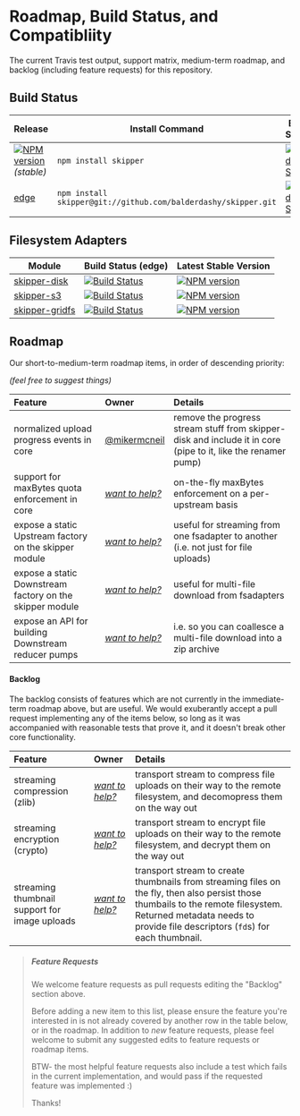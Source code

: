 # Roadmap, Build Status, and Compatibliity

The current Travis test output, support matrix, medium-term roadmap, and backlog (including feature requests) for this repository.


## Build Status



| Release                                                                                                                 | Install Command                                                | Build Status
|------------------------------------------------------------------------------------------------------------------------ | -------------------------------------------------------------- | -----------------
| [![NPM version](https://badge.fury.io/js/skipper.png)](https://github.com/balderdashy/skipper/tree/stable) _(stable)_  | `npm install skipper`                                          | [![Build Status](https://travis-ci.org/balderdashy/skipper.png?branch=stable)](https://travis-ci.org/balderdashy/skipper) |
| [edge](https://github.com/balderdashy/skipper/tree/master)                                                              | `npm install skipper@git://github.com/balderdashy/skipper.git` | [![Build Status](https://travis-ci.org/balderdashy/skipper.png?branch=master)](https://travis-ci.org/balderdashy/skipper) |


## Filesystem Adapters

| Module                       | Build Status (edge)                                                                                                                     | Latest Stable Version
| ---------------------------- | --------------------------------------------------------------------------------------------------------------------------------------- | ------------------------------------------------------------------------------------------------
| [skipper-disk](https://github.com/balderdashy/skipper-disk)                 | [![Build Status](https://travis-ci.org/balderdashy/skipper-disk.png?branch=master)](https://travis-ci.org/balderdashy/skipper-disk)     | [![NPM version](https://badge.fury.io/js/skipper-disk.png)](https://www.npmjs.org/package/skipper-disk)
| [skipper-s3](https://github.com/balderdashy/skipper-s3)                   | [![Build Status](https://travis-ci.org/balderdashy/skipper-s3.png?branch=master)](https://travis-ci.org/balderdashy/skipper-s3)         | [![NPM version](https://badge.fury.io/js/skipper-s3.png)](https://www.npmjs.org/package/skipper-s3)
| [skipper-gridfs](https://github.com/willhuang85/skipper-gridfs)               | [![Build Status](https://travis-ci.org/willhuang85/skipper-gridfs.png?branch=master)](https://travis-ci.org/willhuang85/skipper-gridfs) | [![NPM version](https://badge.fury.io/js/skipper-gridfs.png)](https://www.npmjs.org/package/skipper-gridfs)


## Roadmap

Our short-to-medium-term roadmap items, in order of descending priority:

_(feel free to suggest things)_

 Feature                                                  | Owner                                                                            | Details     
 :------------------------------------------------------- | :------------------------------------------------------------------------------- | :------
 normalized upload progress events in core                | [@mikermcneil](https://github.com/mikermcneil)                                   | remove the progress stream stuff from skipper-disk and include it in core (pipe to it, like the renamer pump)
 support for maxBytes quota enforcement in core           | [_want to help?_](https://github.com/balderdashy/skipper/edit/master/ROADMAP.md) | on-the-fly maxBytes enforcement on a per-upstream basis
 expose a static Upstream factory on the skipper module   | [_want to help?_](https://github.com/balderdashy/skipper/edit/master/ROADMAP.md) | useful for streaming from one fsadapter to another (i.e. not just for file uploads)
 expose a static Downstream factory on the skipper module | [_want to help?_](https://github.com/balderdashy/skipper/edit/master/ROADMAP.md) | useful for multi-file download from fsadapters
 expose an API for building Downstream reducer pumps      | [_want to help?_](https://github.com/balderdashy/skipper/edit/master/ROADMAP.md) | i.e. so you can coallesce a multi-file download into a zip archive


#### Backlog

The backlog consists of features which are not currently in the immediate-term roadmap above, but are useful.  We would exuberantly accept a pull request implementing any of the items below, so long as it was accompanied with reasonable tests that prove it, and it doesn't break other core functionality.

 Feature                                         | Owner                                                                            | Details     
 :---------------------------------------------- | :------------------------------------------------------------------------------- | :------
 streaming compression (zlib)                    | [_want to help?_](https://github.com/balderdashy/skipper/edit/master/ROADMAP.md) | transport stream to compress file uploads on their way to the remote filesystem, and decomopress them on the way out
 streaming encryption (crypto)                   | [_want to help?_](https://github.com/balderdashy/skipper/edit/master/ROADMAP.md) | transport stream to encrypt file uploads on their way to the remote filesystem, and decrypt them on the way out
 streaming thumbnail support for image uploads   | [_want to help?_](https://github.com/balderdashy/skipper/edit/master/ROADMAP.md) | transport stream to create thumbnails from streaming files on the fly, then also persist those thumbails to the remote filesystem.  Returned metadata needs to provide file descriptors (`fd`s) for each thumbnail.



> ##### Feature Requests
>
> We welcome feature requests as pull requests editing the "Backlog" section above.
>
> Before adding a new item to this list, please ensure the feature you're interested in is not already covered by another row in the table below, or in the roadmap.  In addition to _new_ feature requests, please feel welcome to submit any suggested edits to feature requests or roadmap items.
>
> BTW- the most helpful feature requests also include a test which fails in the current implementation, and would pass if the requested feature was implemented :)
>
> Thanks!





<!--
Note for contributors:

====================================================
*** Owner (column) ***
====================================================
Your github handle and a link to your github profile (this helps us keep track of who suggested what).  The core committers may need to ask you for more details, and we'll want to try our best to keep you informed when relevant stuff changes, or if other interested contributors from the community start work on the requested feature and need help)

For example:
[@particlebanana](https://github.com/particlebanana)

or:
[@mikermcneil](https://github.com/mikermcneil)


====================================================
*** Feature (column) ***
====================================================
The topic -- a short summary of what this feature or change is all about.

• (<=8 words please)

• Features can be very specific (e.g. suggesting a new method) or quite broad (e.g. proposing an optimization or new configuration option)  However, backlog items _should always_ be more than "what if?" questions.  They should suggest an at-least-somewhat-thought-through strategy for implementing the feature.

• It's usually easier/shorter/more expressive to write these feature topics as imperative "commands". e.g. `Emit log events instead of configurable logger` is easier to read than `Can we get rid of the log and instead emit events on Waterline?`  There's plenty of space in in the "Details" section to be more eloquent, explain the "why", and so forth. So don't be afraid to sound rude here; we won't be offended :)

• Finally, there's no need to clarify that these topics are related to Waterline.  Obviously, everything in this repo is related to Waterline, right?

For example:
Add `.unpopulate()` method

or:
Support "populate..until"

or:
Support nested config via env variables

====================================================
*** Details (column) ***
====================================================

A more comprehensive description of the feature (but still relatively concise please.)

Try to answer the question: "Given how it currently works, how _should_ it work?"

• <1 paragraph (it has to fit in a table cell)

• If you need to provide more context/examples (which is likely in many cases), please do so using link(s).  If it's a one-off example or more in-depth examination, linking to a gist is usually ideal.

• If you also sent tests in your PR, please include a link to them here.

• Finally, there's no need to mention this module in your description- it should be obvious since everything in this repo is related to this module :)

e.g.
We could support nested config via env variables by using `__` to represent the `.` (has to be double underscore, single underscore prbly breaks things).  For example: `MYAPP__GENERATOR__OPTIONS__ENGINE` would turn into `generator.options.engine`. (see [tests](https://github.com/mikermcneil/rc/blob/master/test/nested-env-vars.js#L6))



======= misc =======
• Don't worry about spacing too much below-- it'll work regardless.  Just make sure the first two columns are spaced appropriately, since it makes it easier for all of us to see what's going on in here when we're editing this file.  In general, please just look at how other people are doing it and match the conventions.

• If anyone knows how to make the links to github user profiles more concise in markdown, please let me know-- it'd be a lot easier to work w/ this if we could make that first column more narrow

Thanks!
~mike

-->


